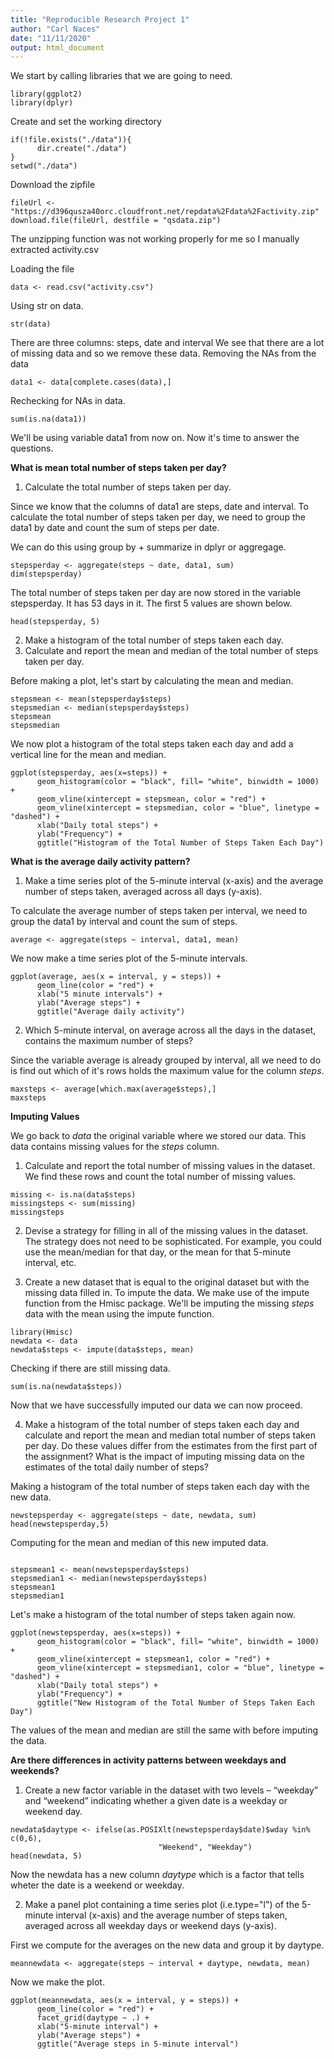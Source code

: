 ```yaml
---
title: "Reproducible Research Project 1"
author: "Carl Naces"
date: "11/11/2020"
output: html_document
---
```


We start by calling libraries that we are going to need.
```{r echo = TRUE, results= 'hide', message=FALSE}
library(ggplot2)
library(dplyr)
```

Create and set the working directory
```{r}
if(!file.exists("./data")){
      dir.create("./data")
}
setwd("./data")
```

Download the zipfile
```{r}
fileUrl <- "https://d396qusza40orc.cloudfront.net/repdata%2Fdata%2Factivity.zip"
download.file(fileUrl, destfile = "qsdata.zip")
```

The unzipping function was not working properly for me so I manually extracted activity.csv

Loading the file
```{r}
data <- read.csv("activity.csv")
```

Using str on data.

```{r}
str(data)
```

There are three columns: steps, date and interval
We see that there are a lot of missing data and so we remove these data.
Removing the NAs from the data
```{r}
data1 <- data[complete.cases(data),]
```

Rechecking for NAs in data.
```{r}
sum(is.na(data1))
```

We'll be using variable data1 from now on. Now it's time to answer the questions.

**What is mean total number of steps taken per day?**  
1. Calculate the total number of steps taken per day.

Since we know that the columns of data1 are steps, date and interval.
To calculate the total number of steps taken per day, we need to group the data1 
by date and count the sum of steps per date.

We can do this using group by + summarize in dplyr or aggregage.
```{r}
stepsperday <- aggregate(steps ~ date, data1, sum)
dim(stepsperday)
```

The total number of steps taken per day are now stored in the variable stepsperday.
It has 53 days in it. The first 5 values are shown below.
```{r}
head(stepsperday, 5)
```

2. Make a histogram of the total number of steps taken each day.
3. Calculate and report the mean and median of the total number of steps taken per day.

Before making a plot, let's start by calculating the mean and median.
```{r}
stepsmean <- mean(stepsperday$steps)
stepsmedian <- median(stepsperday$steps)
stepsmean
stepsmedian
```

We now plot a histogram of the total steps taken each day and add a vertical line
for the mean and median.

```{r}
ggplot(stepsperday, aes(x=steps)) +
      geom_histogram(color = "black", fill= "white", binwidth = 1000) +
      geom_vline(xintercept = stepsmean, color = "red") +
      geom_vline(xintercept = stepsmedian, color = "blue", linetype = "dashed") +
      xlab("Daily total steps") +
      ylab("Frequency") +
      ggtitle("Histogram of the Total Number of Steps Taken Each Day")
```

**What is the average daily activity pattern?**

1. Make a time series plot of the 5-minute interval (x-axis) and the average number of steps taken, averaged across all days (y-axis).

To calculate the average number of steps taken per interval, we need to group the data1 
by interval and count the sum of steps.

```{r}
average <- aggregate(steps ~ interval, data1, mean)
```

We now make a time series plot of the 5-minute intervals.
```{r}
ggplot(average, aes(x = interval, y = steps)) +
      geom_line(color = "red") +
      xlab("5 minute intervals") +
      ylab("Average steps") +
      ggtitle("Average daily activity")
```


2. Which 5-minute interval, on average across all the days in the dataset, contains
the maximum number of steps?

Since the variable average is already grouped by interval, all we need to do is 
find out which of it's rows holds the maximum value for the column *steps*.
```{r}
maxsteps <- average[which.max(average$steps),]
maxsteps
```


**Imputing Values**

We go back to *data* the original variable where we stored our data.
This data contains missing values for the *steps* column.

1. Calculate and report the total number of missing values in the dataset.
We find these rows and count the total number of missing values.

```{r}
missing <- is.na(data$steps)
missingsteps <- sum(missing)
missingsteps
```
2. Devise a strategy for filling in all of the missing values in the dataset. The strategy does not need to be sophisticated. For example, you could use the mean/median for that day, or the mean for that 5-minute interval, etc.

3. Create a new dataset that is equal to the original dataset but with the missing data filled in.
To impute the data. We make use of the impute function from the Hmisc package.
We'll be imputing the missing *steps* data with the mean using the impute function.

```{r}
library(Hmisc)
newdata <- data
newdata$steps <- impute(data$steps, mean)
```

Checking if there are still missing data.
```{r}
sum(is.na(newdata$steps))
```

Now that we have successfully imputed our data we can now proceed.

4. Make a histogram of the total number of steps taken each day and calculate and
report the mean and median total number of steps taken per day. Do these values 
differ from the estimates from the first part of the assignment? What is the impact 
of imputing missing data on the estimates of the total daily number of steps?

Making a histogram of the total number of steps taken each day with the new data.

```{r}
newstepsperday <- aggregate(steps ~ date, newdata, sum)
head(newstepsperday,5)
```

Computing for the mean and median of this new imputed data.

```{r}

stepsmean1 <- mean(newstepsperday$steps)
stepsmedian1 <- median(newstepsperday$steps)
stepsmean1
stepsmedian1
```

Let's make a histogram of the total number of steps taken again now.

```{r}
ggplot(newstepsperday, aes(x=steps)) +
      geom_histogram(color = "black", fill= "white", binwidth = 1000) +
      geom_vline(xintercept = stepsmean1, color = "red") +
      geom_vline(xintercept = stepsmedian1, color = "blue", linetype = "dashed") +
      xlab("Daily total steps") +
      ylab("Frequency") +
      ggtitle("New Histogram of the Total Number of Steps Taken Each Day")
```

The values of the mean and median are still the same with before imputing the data.

**Are there differences in activity patterns between weekdays and weekends?**
1. Create a new factor variable in the dataset with two levels – “weekday” and “weekend” indicating whether a given date is a weekday or weekend day.

```{r}
newdata$daytype <- ifelse(as.POSIXlt(newstepsperday$date)$wday %in% c(0,6),
                                 "Weekend", "Weekday")
head(newdata, 5)
```

Now the newdata has a new column *daytype* which is a factor that tells wheter
the date is a weekend or weekday.

2. Make a panel plot containing a time series plot (i.e.type="l") of the 5-minute interval (x-axis) and the average number of steps taken, averaged across all weekday days or weekend days (y-axis).

First we compute for the averages on the new data and group it by daytype.
```{r}
meannewdata <- aggregate(steps ~ interval + daytype, newdata, mean)
```
Now we make the plot.

```{r}
ggplot(meannewdata, aes(x = interval, y = steps)) +
      geom_line(color = "red") +
      facet_grid(daytype ~ .) +
      xlab("5-minute interval") +
      ylab("Average steps") +
      ggtitle("Average steps in 5-minute interval")
```







